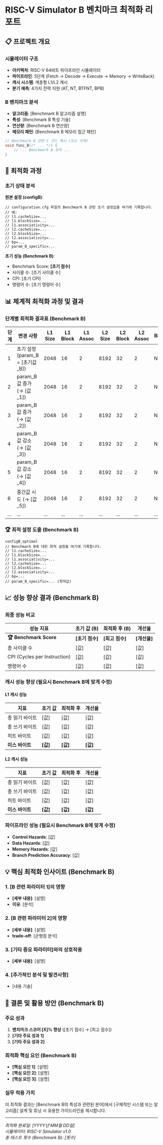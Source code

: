 # RISC-V Simulator B 벤치마크 최적화 리포트

## 📋 프로젝트 개요

### 시뮬레이터 구조
- **아키텍처**: RISC-V 64비트 파이프라인 시뮬레이터
- **파이프라인**: 5단계 (Fetch → Decode → Execute → Memory → WriteBack)
- **캐시 시스템**: 계층형 L1/L2 캐시
- **분기 예측**: 4가지 전략 지원 (AT, NT, BTFNT, BPB)

### B 벤치마크 분석
- **알고리즘**: [Benchmark B 알고리즘 설명]
- **특성**: [Benchmark B 특성 기술]
- **연산량**: [Benchmark B 연산량]
- **메모리 패턴**: [Benchmark B 메모리 접근 패턴]

```c
// Benchmark B 관련 C 코드 예시 (또는 삭제)
void func_B(/* ... */) {
    // ... Benchmark B 로직 ...
}
```

## 🚀 최적화 과정

### 초기 상태 분석
**원본 설정 (configB)**:
```
// configuration.cfg 파일의 Benchmark B 관련 초기 설정값을 여기에 기록합니다.
// 예:
// l1.cacheSize=...
// l1.blockSize=...
// l1.associativity=...
// l2.cacheSize=...
// l2.blockSize=...
// l2.associativity=...
// bp=...
// param_B_specific=...
```

**초기 성능 (Benchmark B)**:
- Benchmark Score: **[초기 점수]**
- 사이클 수: [초기 사이클 수]
- CPI: [초기 CPI]
- 명령어 수: [초기 명령어 수]

## 📊 체계적 최적화 과정 및 결과

### 단계별 최적화 결과표 (Benchmark B)

| 단계 | 변경 사항                                     | L1 Size | L1 Block | L1 Assoc | L2 Size | L2 Block | L2 Assoc | BP | param_B     | **점수** | 비고             |
|------|-------------------------------------------------|---------|----------|----------|---------|----------|----------|----|-------------|----------|------------------|
| 1    | 초기 설정 (param_B = [초기값_B])                | 2048    | 16       | 2        | 8192    | 32       | 2        | NT | [초기값_B]  | **[점수]** | 기준점           |
| 2    | param_B 값 증가 (→ [값_1])                     | 2048    | 16       | 2        | 8192    | 32       | 2        | NT | [값_1]      | **[점수]** | 예: +10%         |
| 3    | param_B 값 증가 (→ [값_2])                     | 2048    | 16       | 2        | 8192    | 32       | 2        | NT | [값_2]      | **[점수]** | 예: +20%         |
| 4    | param_B 값 감소 (→ [값_3])                     | 2048    | 16       | 2        | 8192    | 32       | 2        | NT | [값_3]      | **[점수]** | 예: -10%         |
| 5    | param_B 값 감소 (→ [값_4])                     | 2048    | 16       | 2        | 8192    | 32       | 2        | NT | [값_4]      | **[점수]** | 예: -20%         |
| 6    | 중간값 시도 (→ [값_5])                         | 2048    | 16       | 2        | 8192    | 32       | 2        | NT | [값_5]      | **[점수]** | 예: 최량점 근처  |
| ...  | ...                                             | ...     | ...      | ...      | ...     | ...      | ...      | ...| ...         | ...      | ...              |

### 🏆 최적 설정 도출 (Benchmark B)
```
configB_optimal
// Benchmark B에 대한 최적 설정을 여기에 기록합니다.
// l1.cacheSize=...
// l1.blockSize=...
// l1.associativity=...
// l2.cacheSize=...
// l2.blockSize=...
// l2.associativity=...
// bp=...
// param_B_specific=... (최적값)
```

## 📈 성능 향상 결과 (Benchmark B)

### 최종 성능 비교

| 성능 지표 | 초기 값 (B) | 최적화 후 (B) | 개선율 |
|-----------|-------------|---------------|--------|
| **🏆 Benchmark Score** | **[초기 점수]** | **[최고 점수]** | **[개선율]** |
| 총 사이클 수 | [값]        | [값]          | [값]   |
| CPI (Cycles per Instruction) | [값]        | [값]          | [값]   |
| 명령어 수 | [값]        | [값]          | [값]   |

### 캐시 성능 향상 (필요시 Benchmark B에 맞게 수정)

#### L1 캐시 성능
| 지표 | 초기 값 | 최적화 후 | 개선율 |
|------|---------|-----------|--------|
| 총 읽기 바이트 | [값] | [값] | [값] |
| 총 쓰기 바이트 | [값] | [값] | [값] |
| 히트 바이트 | [값] | [값] | [값] |
| **미스 바이트** | **[값]** | **[값]** | **[값]** |

#### L2 캐시 성능  
| 지표 | 초기 값 | 최적화 후 | 개선율 |
|------|---------|-----------|--------|
| 총 읽기 바이트 | [값] | [값] | [값] |
| 총 쓰기 바이트 | [값] | [값] | [값] |
| 히트 바이트 | [값] | [값] | [값] |
| **미스 바이트** | **[값]** | **[값]** | **[값]** |

### 파이프라인 성능 (필요시 Benchmark B에 맞게 수정)
- **Control Hazards**: [값]
- **Data Hazards**: [값]  
- **Memory Hazards**: [값]
- **Branch Prediction Accuracy**: [값]

## 💡 핵심 최적화 인사이트 (Benchmark B)

### 1. [B 관련 파라미터 1]의 영향
- **[세부 내용]**: [설명]
- **이유**: [분석]

### 2. [B 관련 파라미터 2]의 영향
- **[세부 내용]**: [설명]
- **trade-off**: [균형점 분석]

### 3. [기타 중요 파라미터]와의 상호작용
- **[세부 내용]**: [설명]

### 4. [추가적인 분석 및 발견사항]
- [내용 기술]

## 🎯 결론 및 활용 방안 (Benchmark B)

### 주요 성과
1. **벤치마크 스코어 [X]% 향상** ([초기 점수] → [최고 점수])
2. **[기타 주요 성과 1]**
3. **[기타 주요 성과 2]**

### 최적화 핵심 요인 (Benchmark B)
- **[핵심 요인 1]**: [설명]
- **[핵심 요인 2]**: [설명]
- **[핵심 요인 3]**: [설명]

### 실무 적용 가치
이 최적화 결과는 [Benchmark B의 특성과 관련된 분야]에서 [구체적인 시스템 또는 알고리즘] 설계 및 튜닝 시 유용한 가이드라인을 제시합니다.

---

*최적화 완료일: [YYYY년 MM월 DD일]*  
*시뮬레이터: RISC-V Simulator v1.0*  
*총 테스트 횟수 (Benchmark B): [횟수]* 